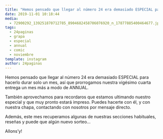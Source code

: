 ```yaml
---
title: "Hemos pensado que llegar al número 24 era demasiado ESPECIAL para hacerlo durar solo un mes, así que prorrogamos nuestra vigésimo cuarta entrega un mes más a modo de ANNUAL"
date: 2019-11-01 10:18:44
media: 
  - 72900292_139251870712785_8904682458706076920_n_17877885400464677.jpg
tags: 
  - 24paginas
  - grapa
  - especial
  - annual
  - comic
  - noviembre
template: instagram
author: 24paginas
---
```


Hemos pensado que llegar al número 24 era demasiado ESPECIAL para hacerlo durar solo un mes, así que prorrogamos nuestra vigésimo cuarta entrega un mes más a modo de ANNUAL.


También aprovechamos para recordaros que estamos ultimando nuestro especial y que muy pronto estará impreso. Puedes hacerte con él, y con nuestra chapa, contactando con nosotros por mensaje directo.


Además, este mes recuperamos algunas de nuestras secciones habituales, reseñas y puede que algún nuevo sorteo...


Allons’y!







